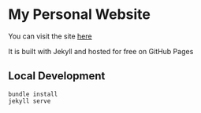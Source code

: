 # My Personal Website
You can visit the site [here](https://dewetblomerus.com/)

It is built with Jekyll and hosted for free on GitHub Pages

## Local Development

```
bundle install
jekyll serve
```
